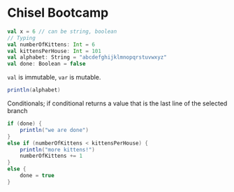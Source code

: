 # Chisel Bootcamp
```scala
val x = 6 // can be string, boolean
// Typing
val numberOfKittens: Int = 6
val kittensPerHouse: Int = 101
val alphabet: String = "abcdefghijklmnopqrstuvwxyz"
val done: Boolean = false
```
`val` is immutable, `var` is mutable.

```scala
println(alphabet)
```
Conditionals; if conditional returns a value that is the last line of the selected branch
```scala
if (done) {
    println("we are done")
}
else if (numberOfKittens < kittensPerHouse) {
    println("more kittens!")
    numberOfKittens += 1
}
else {
    done = true
}
```


